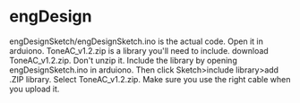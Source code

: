 # engDesign

engDesignSketch/engDesignSketch.ino is the actual code. Open it in arduiono.
ToneAC_v1.2.zip is a library you'll need to include. download ToneAC_v1.2.zip. Don't unzip it. Include the library by opening engDesignSketch.ino in arduiono. Then click Sketch>include library>add .ZIP library. Select ToneAC_v1.2.zip.
Make sure you use the right cable when you upload it.

